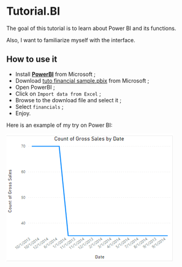 # Tutorial.BI

The goal of this tutorial is to learn about Power BI and its functions.

Also, I want to familiarize myself with the interface.


## How to use it 

- Install [**PowerBI**](https://powerbi.microsoft.com/en-ca/) from Microsoft ; 
- Download [tuto financial sample.pbix](https://go.microsoft.com/fwlink/?LinkID=521962) from Microsoft ;
- Open PowerBI ;
- Click on `Import data from Excel` ;
- Browse to the download file and select it ;
- Select `financials` ;
- Enjoy.

Here is an example of my try on Power BI:

![Count of gross sales by date](https://github.com/TheRealiPaul/Tutorial.BI/blob/main/count_of_gross_sales_by_date.png?raw=true)
